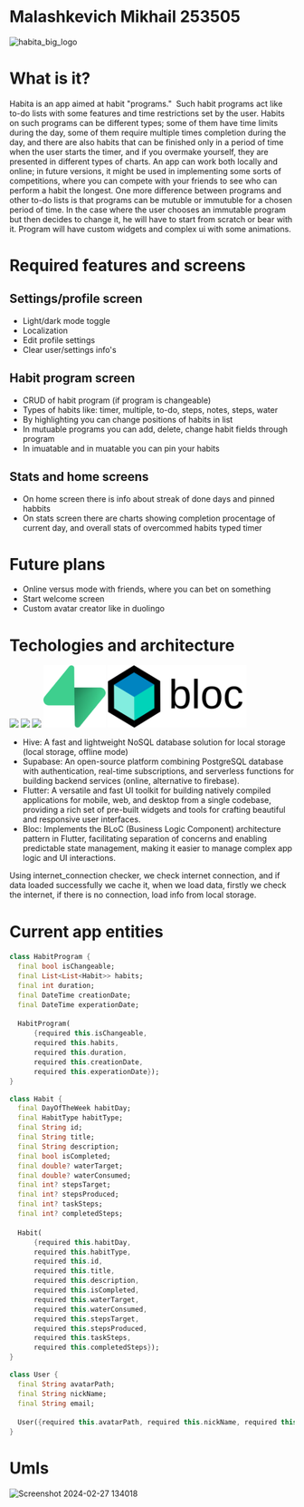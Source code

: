 
# Malashkevich Mikhail 253505

![habita_big_logo](https://github.com/MiksaMalaksa/Habita/assets/112797903/4310f858-e84f-4f3f-a2e0-09023d146c99)

# What is it?
Habita is an app aimed at habit "programs."  Such habit programs act like to-do lists with some features and time restrictions set by the user. Habits on such programs can be different types; some of them have time limits during the day, some of them require multiple times completion during the day, and there are also habits that can be finished only in a period of time when the user starts the timer, and if you overmake yourself, they are presented in different types of charts. An app can work both locally and online; in future versions, it might be used in implementing some sorts of competitions, where you can compete with your friends to see who can perform a habit the longest. One more difference between programs and other to-do lists is that programs can be mutuble or immutuble for a chosen period of time. In the case where the user chooses an immutable program but then decides to change it, he will have to start from scratch or bear with it. Program will have custom widgets and complex ui with some animations.
# Required features and screens

## Settings/profile screen
- Light/dark mode toggle
- Localization
- Edit profile settings
- Clear user/settings info's

## Habit program screen
- CRUD of habit program (if program is changeable)
- Types of habits like: timer, multiple, to-do, steps, notes, steps, water
- By highlighting you can change positions of habits in list
- In mutuable programs you can add, delete, change habit fields through program
- In imuatable and in muatable you can pin your habits 

## Stats and home screens
- On home screen there is info about streak of done days and pinned habbits 
- On stats screen there are charts showing completion procentage of current day, and overall stats of overcommed habits typed timer

# Future plans
- Online versus mode with friends, where you can bet on something
- Start welcome screen
- Custom avatar creator like in duolingo

# Techologies and architecture
<p float="left">
  <img src="https://user-images.githubusercontent.com/25181517/186150365-da1eccce-6201-487c-8649-45e9e99435fd.png" width="110" />
  <img src="https://user-images.githubusercontent.com/25181517/186150304-1568ffdf-4c62-4bdc-9cf1-8d8efcea7c5b.png" width="110" />
  <img src="https://avatars.githubusercontent.com/u/55202745?s=200&v=4"  width="110" />
  <img src= "https://raw.githubusercontent.com/github/explore/f4ec5347a36e06540a69376753a7c37a8cb5a136/topics/supabase/supabase.png" width="110"/>
  <img src= "https://raw.githubusercontent.com/felangel/bloc/master/docs/assets/bloc_logo_full.png" height="110" />
</p>

- Hive: A fast and lightweight NoSQL database solution for local storage (local storage, offline mode)
- Supabase: An open-source platform combining PostgreSQL database with  authentication, real-time subscriptions, and serverless functions for building backend services (online, alternative to firebase).
- Flutter: A versatile and fast UI toolkit for building natively compiled applications for mobile, web, and desktop from a single codebase, providing a rich set of pre-built widgets and tools for crafting beautiful and responsive user interfaces.
- Bloc: Implements the BLoC (Business Logic Component) architecture pattern in Flutter, facilitating separation of concerns and enabling predictable state management, making it easier to manage complex app logic and UI interactions.

Using internet_connection checker, we check internet connection, and if data loaded successfully we cache it, when we load data, firstly we check the internet, if there is no connection, load info from local storage. 

# Current app entities

```dart
class HabitProgram {
  final bool isChangeable;
  final List<List<Habit>> habits;
  final int duration;
  final DateTime creationDate;
  final DateTime experationDate;

  HabitProgram(
      {required this.isChangeable,
      required this.habits,
      required this.duration,
      required this.creationDate,
      required this.experationDate});
}
```

```dart
class Habit {
  final DayOfTheWeek habitDay;
  final HabitType habitType;
  final String id;
  final String title;
  final String description;
  final bool isCompleted;
  final double? waterTarget;
  final double? waterConsumed;
  final int? stepsTarget;
  final int? stepsProduced;
  final int? taskSteps;
  final int? completedSteps;

  Habit(
      {required this.habitDay,
      required this.habitType,
      required this.id,
      required this.title,
      required this.description,
      required this.isCompleted,
      required this.waterTarget,
      required this.waterConsumed,
      required this.stepsTarget,
      required this.stepsProduced,
      required this.taskSteps,
      required this.completedSteps});
}
```

```dart
class User {
  final String avatarPath;
  final String nickName;
  final String email;

  User({required this.avatarPath, required this.nickName, required this.email});
}
```
# Umls
![Screenshot 2024-02-27 134018](https://github.com/MiksaMalaksa/Habita/assets/112797903/7e81cd50-ba75-4fbc-b964-57ff187c5320)

